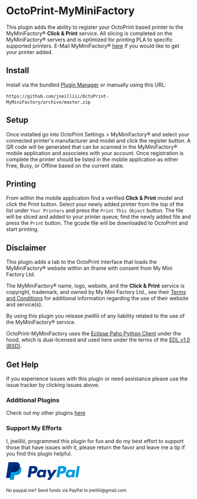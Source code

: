 # OctoPrint-MyMiniFactory

This plugin adds the ability to register your OctoPrint based printer to the MyMiniFactory&reg; __Click & Print__ service. All slicing is completed on the MyMiniFactory&reg; servers and is optimized for printing PLA to specific supported printers. E-Mail MyMiniFactory&reg; [here](mailto:info@myminifactory.com) if you would like to get your printer added.

## Install

Install via the bundled [Plugin Manager](https://github.com/foosel/OctoPrint/wiki/Plugin:-Plugin-Manager)
or manually using this URL:

    https://github.com/jneilliii/OctoPrint-MyMiniFactory/archive/master.zip

## Setup

Once installed go into OctoPrint Settings > MyMiniFactory&reg; and select your connected printer's manufacturer and model and click the register button.  A QR code will be generated that can be scanned in the MyMiniFactory&reg; mobile application and associates with your account. Once registration is complete the printer should be listed in the mobile application as either Free, Busy, or Offline based on the current state.

## Printing

From within the mobile application find a verified __Click & Print__ model and click the Print button.  Select your newly added printer from the top of the list under `Your Printers` and press the `Print This Object` button.  The file will be sliced and added to your printer queue; find the newly added file and press the `Print` button. The gcode file will be downloaded to OctoPrint and start printing.

## Disclaimer

This plugin adds a tab to the OctoPrint interface that loads the MyMiniFactory&reg; website within an iframe with consent from My Mini Factory Ltd.

The MyMiniFactory&reg; name, logo, website, and the __Click & Print__ service is copyright, trademark, and owned by My Mini Factory Ltd., see their [Terms and Conditions](https://www.myminifactory.com/pages/terms-and-conditions) for additional information regarding the use of their website and service(s).

By using this plugin you release jneilliii of any liability related to the use of the MyMiniFactory&reg; service.

OctoPrint-MyMiniFactory uses the [Eclipse Paho Python Client](https://www.eclipse.org/paho/clients/python/) under the hood, which is dual-licensed and used here under the terms of the [EDL v1.0 (BSD)](https://www.eclipse.org/org/documents/edl-v10.php).

## Get Help

If you experience issues with this plugin or need assistance please use the issue tracker by clicking issues above.

### Additional Plugins

Check out my other plugins [here](https://plugins.octoprint.org/by_author/#jneilliii)

### Support My Efforts
I, jneilliii, programmed this plugin for fun and do my best effort to support those that have issues with it, please return the favor and leave me a tip if you find this plugin helpful.

[![paypal](paypal-with-text.png)](https://paypal.me/jneilliii)

<small>No paypal.me? Send funds via PayPal to jneilliii&#64;gmail&#46;com</small>
